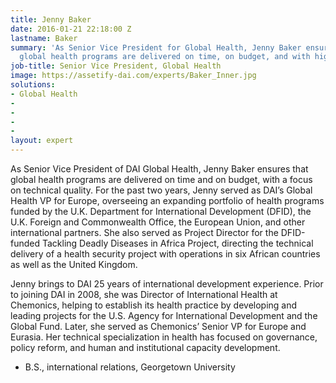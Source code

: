 ```yaml
---
title: Jenny Baker
date: 2016-01-21 22:18:00 Z
lastname: Baker
summary: 'As Senior Vice President for Global Health, Jenny Baker ensures that our
  global health programs are delivered on time, on budget, and with high quality. '
job-title: Senior Vice President, Global Health
image: https://assetify-dai.com/experts/Baker_Inner.jpg
solutions:
- Global Health
- 
- 
- 
- 
layout: expert
---
```


As Senior Vice President of DAI Global Health, Jenny Baker ensures that global health programs are delivered on time and on budget, with a focus on technical quality. For the past two years, Jenny served as DAI’s Global Health VP for Europe, overseeing an expanding portfolio of health programs funded by the U.K. Department for International Development (DFID), the U.K. Foreign and Commonwealth Office, the European Union, and other international partners. She also served as Project Director for the DFID-funded Tackling Deadly Diseases in Africa Project, directing the technical delivery of a health security project with operations in six African countries as well as the United Kingdom.
 
Jenny brings to DAI 25 years of international development experience. Prior to joining DAI in 2008, she was Director of International Health at Chemonics, helping to establish its health practice by developing and leading projects for the U.S. Agency for International Development and the Global Fund. Later, she served as Chemonics’ Senior VP for Europe and Eurasia. Her technical specialization in health has focused on governance, policy reform, and human and institutional capacity development.

* B.S., international relations, Georgetown University
